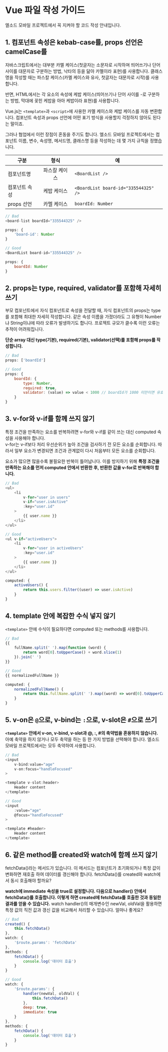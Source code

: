 # Vue 파일 작성 가이드
엘소드 모바일 프로젝트에서 꼭 지켜야 할 코드 작성 안내입니다.

## 1. 컴포넌트 속성은 kebab-case를, props 선언은 camelCase를
자바스크립트에서는 대부분 카멜 케이스(첫글자는 소문자로 시작하며 띄어쓰기나 단어 사이를 대문자로 구분하는 방법, 낙타의 등을 닮아 카멜이라 표현)를 사용합니다. 클래스명을 작성할 때는 파스칼 케이스(카멜 케이스와 유사, 첫글자는 대문자로 시작)를 사용합니다.

반면, HTML에서는 각 요소의 속성에 케밥 케이스(띄어쓰기나 단어 사이를 -로 구분하는 방법, 막대에 꽂힌 케밥을 아아 케밥이라 표현)를 사용합니다.

Vue.js는 `<template>`과 `<script>`에 사용한 카멜 케이스와 케밥 케이스를 자동 변환합니다. 컴포넌트 속성과 props 선언에 어떤 표기 방식을 사용할지 걱정하지 않아도 된다는 말이죠.

그러나 협업에서 이런 장점이 혼동을 주기도 합니다. 엘소드 모바일 프로젝트에서는 컴포넌트 이름, 변수, 속성명, 메서드명, 클래스명 등을 작성하는 데 몇 가지 규칙을 정했습니다.

| 구분 | 형식 | 예 |
| ---- | :----: | ---- |
| 컴포넌트명 | 파스칼 케이스 | `<BoardList />` |
| 컴포넌트 속성 | 케밥 케이스 | `<BoardList board-id="335544325" />` |
| props 선언 | 카멜 케이스 | `boardId: Number` |

```javascript
// Bad
<board-list boardId="335544325" />

props: {
	'board-id': Number
}
```

```javascript
// Good
<BoardList board-id="335544325" />

props: {
	boardId: Number
}
```

## 2. props는 type, required, validator를 포함해 자세히 쓰기
부모 컴포넌트에서 자식 컴포넌트로 속성을 전달할 때, 자식 컴포넌트의 props는 type를 포함해 최대한 자세히 작성합니다. 같은 속성 이름을 가졌더라도 그 유형이 Number냐 String이냐에 따라 오류가 발생하기도 합니다. 프로젝트 규모가 클수록 이런 오류는 추적이 어려워집니다.

**단순 array 대신 type(기본), required(기본), validator(선택)를 포함해 props를 작성합니다.**

```javascript
// Bad
props: ['boardId']
```

```javascript
// Good
props: {
	boardId: {
		type: Number,
		required: true,
		validator: (value) => value < 1000 // boardId가 1000 미만이면 유효값으로 인정
	}
}
```

## 3. v-for와 v-if를 함께 쓰지 않기
특정 조건을 만족하는 요소를 반복하려면 v-for와 v-if를 같이 쓰는 대신 computed 속성을 사용해야 합니다.  
v-for는 v-if보다 처리 우선순위가 높아 조건을 검사하기 전 모든 요소를 순회합니다. 따라서 일부 요소가 변경되면 조건과 관계없이 다시 처음부터 모든 요소를 순회합니다.

요소가 많으면 많을수록 불필요한 반복이 틀어납니다. 이를 방지하기 위해 **특정 조건을 만족하는 요소를 먼저 computed 안에서 반환한 후, 반환한 값을 v-for로 반복해야 합니다.**

```javascript
// Bad
<ul>
	<li
		v-for="user in users"
		v-if="user.isActive"
		:key="user.id"
	>
		{{ user.name }}
	</li>
</ul>
```

```javascript
// Good
<ul v-if="activeUsers">
	<li
		v-for="user in activeUsers"
		:key="user.id"
	>
		{{ user.name }}
	</li>
</ul>

computed: {
	activeUsers() {
		return this.users.filter((user) => user.isActive)
	}
}
```

## 4. template 안에 복잡한 수식 넣지 않기
`<template>` 안에 수식이 필요하다면 computed 또는 methods를 사용합니다. 

```javascript
// Bad
{{
	fullName.split(' ').map(function (word) {
		return word[0].toUpperCase() + word.slice(1)
	}).join(' ')
}}
```

```javascript
// Good
{{ normalizedFullName }}

computed: {
	normalizedFullName() {
		return this.fullName.split(' ').map((word) => word[0].toUpperCase() + word.slice(1)).join(' ')
	}
}
```

## 5. v-on은 `@`으로, v-bind는 `:`으로, v-slot은 `#`으로 쓰기
**`<template>` 안에서 v-on, v-bind, v-slot과 @, :, #의 축약법을 혼용하지 않습니다.**  
아예 축약을 하지 않거나 모두 축약을 하는 등 한 가지 방법을 선택해야 합니다. 엘소드 모바일 프로젝트에서는 모두 축약하여 사용합니다.

```javascript
// Bad
<input
	v-bind:value="age"
	v-on:focus="handleFocused"
>

<template v-slot:header>
	Header content
</template>
```

```javascript
// Good
<input
	:value="age"
	@focus="handleFocused"
>

<template #header>
	Header content
</template>
```

## 6. 같은 method를 created와 watch에 함께 쓰지 않기
fetchData()라는 메서드가 있습니다. 이 메서드는 컴포넌트가 초기화되거나 특정 값이 변화하면 재호출 하여 데이터를 갱신해야 합니다. fetchData()를 created와 watch에서 동시 호출해야 할까요?  

**watch에 immediate 속성을 true로 설정합니다. 다음으로 handler() 안에서 fetchData()를 호출합니다. 이렇게 하면 created에 fetchData를 호출한 것과 동일한 결과를 얻을 수 있습니다.** watch handler()의 매개변수인 newVal, oldVal을 활용하면 특정 값의 직전 값과 갱신 값을 비교해서 처리할 수 있습니다. 얼마나 좋게요?

```javascript
// Bad
created() {
	this.fetchData()
},
watch: {
	'$route.params': 'fetchData'
},
methods: {
	fetchData() {
		console.log('데이터 호출')
	}
}
```

```javascript
// Good
watch: {
	'$route.params': {
		handler(newVal, oldVal) {
			this.fetchData()
		},
		deep: true,
		immediate: true
	}
},
methods: {
	fetchData() {
		console.log('데이터 호출')
	}
}
```